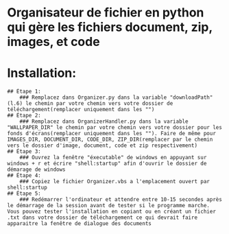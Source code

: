 # Organisateur de fichier en python qui gère les fichiers document, zip, images, et code

# Installation:
    ## Étape 1:
        ### Remplacez dans Organizer.py dans la variable "downloadPath"(l.6) le chemin par votre chemin vers votre dossier de téléchargement(remplacer uniquement dans les "")
    ## Étape 2:
        ### Remplacez dans OrganizerHandler.py dans la variable "WALLPAPER_DIR" le chemin par votre chemin vers votre dossier pour les fonds d'écrans(remplacer uniquement dans les ""). Faire de même pour IMAGES_DIR, DOCUMENT_DIR, CODE_DIR, ZIP_DIR(remplacer par le chemin vers le dossier d'image, document, code et zip respectivement)
    ## Étape 3:
        ### Ouvrez la fenêtre "éxecutable" de windows en appuyant sur windows + r et écrire "shell:startup" afin d'ouvrir le dossier de démarage de windows
    ## Étape 4:
        ### Copiez le fichier Organizer.vbs a l'emplacement ouvert par shell:startup
    ## Étape 5:
        ### Redémarrer l'ordinateur et attendre entre 10-15 secondes après le démarrage de la session avant de tester si le programme marche. Vous pouvez tester l'installation en copiant ou en créant un fichier .txt dans votre dossier de téléchargement ce qui devrait faire apparaitre la fenêtre de dialogue des documents
